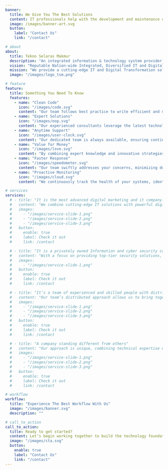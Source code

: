 ```yaml
---
banner:
  title: We Give You The Best Solutions
  content: IT professionals help with the development and maintenance of computer hardware and software systems. They also develop new technology solutions for businesses and governments. Being an IT expert is a rewarding career path that can make a difference in people's daily lives.
  image: /images/banner-art.svg
  button:
    label: "Contact Us"
    link: "/contact"

# about
about:
  title: Tekno Selaras Makmur
  description: "An integrated information & technology system provider, dedicated to delivering highly effective solutions in the field of Information Systems."
  vision: "Reputable Nation-wide Integrated, Diversified IT and Digital Transformation Solution."
  mission: "We provide a cutting-edge IT and Digital Transformation solution for spesialized industries and consistently add values to retain loyalty to our stakeholders."
  image: "/images/logo_tsm.png"

# feature
feature:
  title: Something You Need To Know
  features:
    - name: "Clean Code"
      icon: "/images/code.svg"
      content: "Our team follows best practice to write efficient and maintainable code, ensuring your IT solutions are scalable, secure and easily adaptable to future needs."
    - name: "Expert Solutions"
      icon: "/images/oop.svg"
      content: "Our experienced consultants leverage the latest technologies and industry best practices to deliver innovative and effective strategies that drive success."
    - name: "Anytime Support"
      icon: "/images/user-clock.svg"
      content: "Our dedicated team is always available, ensuring continuous support and prompt resolution of any challenges, regardless of when they occur."
    - name: "Value for Money"
      icon: "/images/love.svg"
      content: "By combining expert knowledge and innovative strategies, we ensure that you receive the best possible results at a price that makes sense for your business."
    - name: "Faster Response"
      icon: "/images/speedometer.svg"
      content: "Our team swiftly addresses your concerns, minimizing downtime and maximizing the efficiency of your systems to keep your business running smoothly."
    - name: "Proactive Monitoring"
      icon: "/images/cloud.svg"
      content: "We continuously track the health of your systems, identifying and addressing vulnerabilities early to keep your business operations running without interruptions."

# services
services:
  # - title: "It is the most advanced digital marketing and it company."
  #   content: "We combine cutting-edge IT solutions with powerful digital marketing strategies to drive exceptional growth for your business."
  #   images:
  #     - "/images/service-slide-1.png"
  #     - "/images/service-slide-2.png"
  #     - "/images/service-slide-3.png"
  #   button:
  #     enable: true
  #     label: Check it out
  #     link: /contact

  # - title: "It is a privately owned Information and cyber security company"
  #   content: "With a focus on providing top-tier security solutions, we leverage cutting-edge technology and industry expertise to safeguard your sensitive data, networks, and systems."
  #   images:
  #     - "/images/service-slide-1.png"
  #   button:
  #     enable: true
  #     label: Check it out
  #     link: /contact

  # - title: "It’s a team of experienced and skilled people with distributions"
  #   content: "Our team’s distributed approach allows us to bring together the best talent, regardless of location, delivering efficient, innovative, and well-rounded solutions that set you up for success."
  #   images:
  #     - "/images/service-slide-1.png"
  #     - "/images/service-slide-2.png"
  #     - "/images/service-slide-3.png"
  #   button:
  #     enable: true
  #     label: Check it out
  #     link: /contact

  # - title: "A company standing different from others"
  #   content: "Our approach is unique, combining technical expertise with a deep understanding of your business goals to create tailored strategies that drive real results."
  #   images:
  #     - "/images/service-slide-1.png"
  #     - "/images/service-slide-2.png"
  #     - "/images/service-slide-3.png"
  #   button:
  #     enable: true
  #     label: Check it out
  #     link: /contact

# workflow
workflow:
  title: "Experience The Best Workflow With Us"
  image: "/images/banner.svg"
  description: ""

# call_to_action
call_to_action:
  title: Ready to get started?
  content: Let’s begin working together to build the technology foundation your business needs to thrive.
  image: "/images/cta.svg"
  button:
    enable: true
    label: "Contact Us"
    link: "/contact"
---
```

